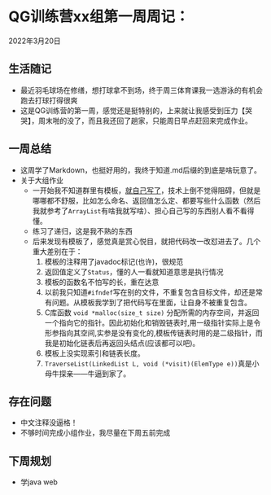 # QG训练营xx组第一周周记：
2022年3月20日

## 生活随记
* 最近羽毛球场在修缮，想打球拿不到场，终于周三体育课我一选游泳的有机会跑去打球打得很爽  
* 这是QG训练营的第一周，感觉还是挺特别的，上来就让我感受到压力【哭哭】，周末啪的没了，而且我还回了趟家，只能周日早点赶回来完成作业。


## 一周总结 
* 这周学了Markdown，也挺好用的，我终于知道.md后缀的到底是啥玩意了。
* 关于大组作业
  * 一开始我不知道群里有模板，[就自己写了](./LinkList/一开始不知道有模板)，技术上倒不觉得阻碍，但就是哪哪都不舒服，比如怎么命名、返回值怎么定、都要写些什么函数（然后我就参考了`ArrayList`有啥我就写啥）、担心自己写的东西别人看不看得懂。
  * 练习了递归，这是我不熟的东西
  * 后来发现有模板了，感觉真是赏心悦目，就把代码改一改怼进去了。几个重大差别在于：  
    1. 模板的注释用了javadoc标记(也许)，很规范  
    2. 返回值定义了`Status`，懂的人一看就知道意思是执行情况  
    3. 模板的函数名不怕写的长，重在达意
    4. 以前我只知道`#ifndef`写在别的文件，不重复包含目标文件，却还是常有问题。从模板我学到了把代码写在里面，让自身不被重复包含。
    5. C库函数 `void *malloc(size_t size)` 分配所需的内存空间，并返回一个指向它的指针。因此初始化和销毁链表时,用一级指针实际上是令形参指向其空间,实参是没有变化的,模板传链表时用的是二级指针，而我是初始化链表后再返回头结点(应该都可以吧)。
    6. 模板上没实现索引和链表长度。
    7. `TraverseList(LinkedList L, void (*visit)(ElemType e))`真是小母牛探亲——牛逼到家了。

## 存在问题
* 中文注释没逼格！
* 不够时间完成小组作业，我尽量在下周五前完成

## 下周规划
* 学java web

